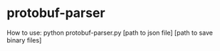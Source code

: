 # protobuf-parser
How to use:
        python protobuf-parser.py [path to json file] [path to save binary files]
